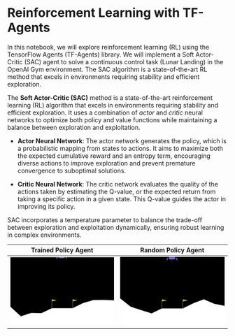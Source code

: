 # Reinforcement Learning with TF-Agents

In this notebook, we will explore reinforcement learning (RL) using the TensorFlow Agents (TF-Agents) library. We will implement a Soft Actor-Critic (SAC) agent to solve a continuous control task (Lunar Landing) in the OpenAI Gym environment. The SAC algorithm is a state-of-the-art RL method that excels in environments requiring stability and efficient exploration.

The **Soft Actor-Critic (SAC)** method is a state-of-the-art reinforcement learning (RL) algorithm that excels in environments requiring stability and efficient exploration. It uses a combination of *actor* and *critic* neural networks to optimize both policy and value functions while maintaining a balance between exploration and exploitation.

- **Actor Neural Network**: The actor network generates the policy, which is a probabilistic mapping from states to actions. It aims to maximize both the expected cumulative reward and an entropy term, encouraging diverse actions to improve exploration and prevent premature convergence to suboptimal solutions.

- **Critic Neural Network**: The critic network evaluates the quality of the actions taken by estimating the Q-value, or the expected return from taking a specific action in a given state. This Q-value guides the actor in improving its policy.

SAC incorporates a temperature parameter to balance the trade-off between exploration and exploitation dynamically, ensuring robust learning in complex environments.






| Trained Policy Agent    | Random Policy Agent |
| -------- | ------- |
| <img src="./LunarLander-v2-gif.gif?raw=true" width="100%"> | <img src="./LunarLander-v2_random-gif.gif?raw=true" width="100%">   |

